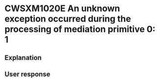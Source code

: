 # CWSXM1020E An unknown exception occurred during the processing of mediation primitive 0: 1

## Explanation

## User response